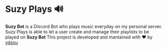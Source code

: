 # Suzy Plays 🔊️
<b>Suzy Bot</b> is a Discord Bot who plays music everyday on my personal server.
Suzy Plays is able to let a user create and manage their playlists to be played on <b>Suzy Bot</b>
This project is developed and mantained with ❤️ by [vdsou](https://github.com/vdsou/)